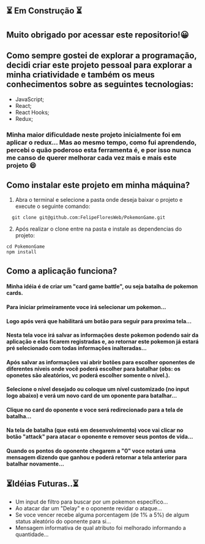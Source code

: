 ## 	:hourglass_flowing_sand: Em Construção :hourglass_flowing_sand:
## Muito obrigado por acessar este repositorio!:grinning:
## Como sempre gostei de explorar a programação, decidi criar este projeto pessoal para explorar a minha criatividade e também os meus conhecimentos sobre as seguintes tecnologias:
- JavaScript;
- React;
- React Hooks;
- Redux;

### Minha maior dificuldade neste projeto inicialmente foi em aplicar o redux... Mas ao mesmo tempo, como fui aprendendo, percebi o quão poderoso esta ferramenta é, e por isso nunca me canso de querer melhorar cada vez mais e mais este projeto 😄


## Como instalar este projeto em minha máquina?

1. Abra o terminal e selecione a pasta onde deseja baixar o projeto e execute o seguinte comando:
```  
  git clone git@github.com:FelipeFloresWeb/PokemonGame.git
```

2. Após realizar o clone entre na pasta e instale as dependencias do projeto:
```
cd PokemonGame
npm install
```

## Como a aplicação funciona?
#### Minha idéia é de criar um "card game battle", ou seja batalha de pokemon cards.
#### Para iniciar primeiramente voce irá selecionar um pokemon...
#### Logo após verá que habilitará um botão para seguir para proxima tela...
#### Nesta tela voce irá salvar as informações deste pokemon podendo sair da aplicação e elas ficarem registradas e, ao retornar este pokemon já estará pré selecionado com todas informações inalteradas...
#### Após salvar as informações vai abrir botões para escolher oponentes de diferentes níveis onde você poderá escolher para batalhar (obs: os oponetes são aleatórios, vc poderá escolher somente o nível.).
#### Selecione o nível desejado ou coloque um nível customizado (no input logo abaixo) e verá um novo card de um oponente para batalhar...
#### Clique no card do oponente e voce será redirecionado para a tela de batalha...
#### Na tela de batalha (que está em desenvolvimento) voce vai clicar no botão "attack" para atacar o oponente e remover seus pontos de vida...
#### Quando os pontos do oponente chegarem a "0" voce notará uma mensagem dizendo que ganhou e poderá retornar a tela anterior para batalhar novamente...


## :hourglass_flowing_sand:Idéias Futuras..:hourglass_flowing_sand:
* Um input de filtro para buscar por um pokemon específico...
* Ao atacar dar um "Delay" e o oponente revidar o ataque...
* Se voce vencer recebe alguma porcentagem (de 1% a 5%) de algum status aleatório do oponente para si...
* Mensagem informativa de qual atributo foi melhorado informando a quantidade...
